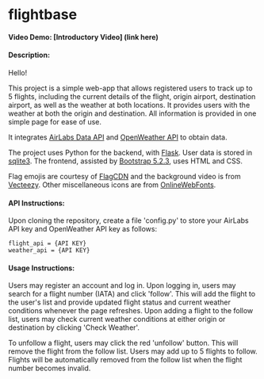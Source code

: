 # flightbase
#### Video Demo:  [Introductory Video] (link here)

#### Description:
Hello!

This project is a simple web-app that allows registered users to track up to 5 flights, including the current details of the flight, origin airport, destination airport, as well as the weather at both locations. It provides users with the weather at both the origin and destination. All information is provided in one simple page for ease of use.

It integrates [AirLabs Data API](https://airlabs.co/) and [OpenWeather API](https://openweathermap.org/) to obtain data. 

The project uses Python for the backend, with [Flask](https://flask.palletsprojects.com/). User data is stored in [sqlite3](https://www.sqlite.org/). The frontend, assisted by [Bootstrap 5.2.3](https://getbootstrap.com/), uses HTML and CSS. 

Flag emojis are courtesy of [FlagCDN](https://flagcdn.com/) and the background video is from [Vecteezy](https://vecteezy.com/). Other miscellaneous icons are from [OnlineWebFonts](https://www.onlinewebfonts.com/icon).

#### API Instructions:
Upon cloning the repository, create a file 'config.py' to store your AirLabs API key and OpenWeather API key as follows:
```
flight_api = {API KEY}
weather_api = {API KEY}
```

#### Usage Instructions:
Users may register an account and log in. Upon logging in, users may search for a flight number (IATA) and click 'follow'.
This will add the flight to the user's list and provide updated flight status and current weather conditions whenever the page refreshes.
Upon adding a flight to the follow list, users may check current weather conditions at either origin or destination by clicking 'Check Weather'.

To unfollow a flight, users may click the red 'unfollow' button. This will remove the flight from the follow list.
Users may add up to 5 flights to follow.
Flights will be automatically removed from the follow list when the flight number becomes invalid.
